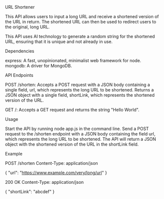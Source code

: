 URL Shortener 

This API allows users to input a long URL and receive a shortened version of the URL in return. The shortened URL can then be used to redirect users to the original, long URL.

This API uses AI technology to generate a random string for the shortened URL, ensuring that it is unique and not already in use.

Dependencies

express: A fast, unopinionated, minimalist web framework for node.
mongodb: A driver for MongoDB.

API Endpoints

POST /shorten: Accepts a POST request with a JSON body containing a single field, url, which represents the long URL to be shortened. Returns a JSON object with a single field, shortLink, which represents the shortened version of the URL.

GET /: Accepts a GET request and returns the string "Hello World".

Usage

Start the API by running node app.js in the command line.
Send a POST request to the /shorten endpoint with a JSON body containing the field url, which represents the long URL to be shortened.
The API will return a JSON object with the shortened version of the URL in the shortLink field.

Example

POST /shorten
Content-Type: application/json

{
  "url": "https://www.example.com/very/long/url"
}

200 OK
Content-Type: application/json

{
  "shortLink": "abcdef"
}

